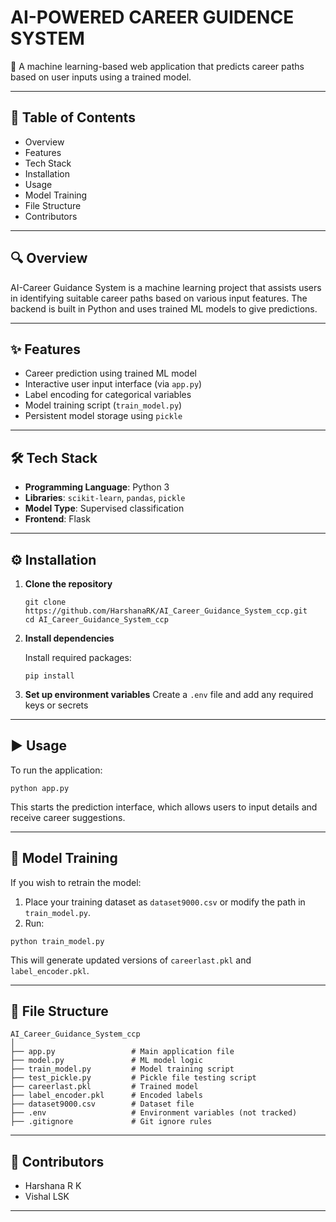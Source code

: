 
# AI-POWERED CAREER GUIDENCE SYSTEM

🎯 A machine learning-based web application that predicts career paths based on user inputs using a trained model.

---

## 📑 Table of Contents

* Overview
* Features
* Tech Stack
* Installation
* Usage
* Model Training
* File Structure
* Contributors

---

## 🔍 Overview

AI-Career Guidance System is a machine learning project that assists users in identifying suitable career paths based on various input features. The backend is built in Python and uses trained ML models to give predictions.

---

## ✨ Features

* Career prediction using trained ML model
* Interactive user input interface (via `app.py`)
* Label encoding for categorical variables
* Model training script (`train_model.py`)
* Persistent model storage using `pickle`

---

## 🛠️ Tech Stack

* **Programming Language**: Python 3
* **Libraries**: `scikit-learn`, `pandas`, `pickle`
* **Model Type**: Supervised classification
* **Frontend**:  Flask 

---

## ⚙️ Installation

1. **Clone the repository**

   ```
   git clone https://github.com/HarshanaRK/AI_Career_Guidance_System_ccp.git
   cd AI_Career_Guidance_System_ccp
   ```

2. **Install dependencies**

   Install required packages:

   ```
   pip install 
   ```

3. **Set up environment variables**
   Create a `.env` file and add any required keys or secrets

---

## ▶️ Usage

To run the application:

```
python app.py
```

This starts the prediction interface, which allows users to input details and receive career suggestions.

---

## 🧠 Model Training

If you wish to retrain the model:

1. Place your training dataset as `dataset9000.csv` or modify the path in `train_model.py`.
2. Run:

```
python train_model.py
```

This will generate updated versions of `careerlast.pkl` and `label_encoder.pkl`.

---

## 📂 File Structure

```
AI_Career_Guidance_System_ccp
│
├── app.py                 # Main application file
├── model.py               # ML model logic
├── train_model.py         # Model training script
├── test_pickle.py         # Pickle file testing script
├── careerlast.pkl         # Trained model
├── label_encoder.pkl      # Encoded labels
├── dataset9000.csv        # Dataset file
├── .env                   # Environment variables (not tracked)
├── .gitignore             # Git ignore rules
```

---

## 👥 Contributors

* Harshana R K
* Vishal LSK

---
